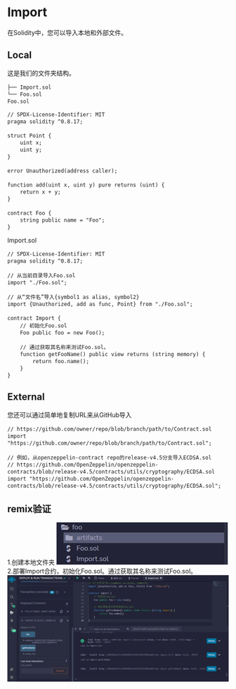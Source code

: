# Import
在Solidity中，您可以导入本地和外部文件。

## Local
这是我们的文件夹结构。

```solidity
├── Import.sol
└── Foo.sol
Foo.sol
```

```solidity
// SPDX-License-Identifier: MIT
pragma solidity ^0.8.17;

struct Point {
    uint x;
    uint y;
}

error Unauthorized(address caller);

function add(uint x, uint y) pure returns (uint) {
    return x + y;
}

contract Foo {
    string public name = "Foo";
}
```
Import.sol


```solidity
// SPDX-License-Identifier: MIT
pragma solidity ^0.8.17;

// 从当前目录导入Foo.sol
import "./Foo.sol";

// 从“文件名”导入{symbol1 as alias, symbol2}
import {Unauthorized, add as func, Point} from "./Foo.sol";

contract Import {
    // 初始化Foo.sol
    Foo public foo = new Foo();

    // 通过获取其名称来测试Foo.sol。
    function getFooName() public view returns (string memory) {
        return foo.name();
    }
}
```
## External
您还可以通过简单地复制URL来从GitHub导入


```solidity
// https://github.com/owner/repo/blob/branch/path/to/Contract.sol
import "https://github.com/owner/repo/blob/branch/path/to/Contract.sol";

// 例如，从openzeppelin-contract repo的release-v4.5分支导入ECDSA.sol
// https://github.com/OpenZeppelin/openzeppelin-contracts/blob/release-v4.5/contracts/utils/cryptography/ECDSA.sol
import "https://github.com/OpenZeppelin/openzeppelin-contracts/blob/release-v4.5/contracts/utils/cryptography/ECDSA.sol";
```


## remix验证
1.创建本地文件夹
![37-1.png](img/37-1.png)
2.部署Import合约，初始化Foo.sol。通过获取其名称来测试Foo.sol。
![37-2.png](img/37-2.png)